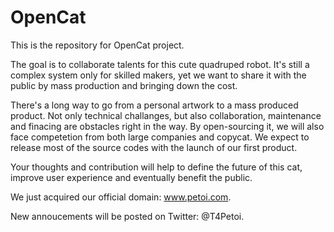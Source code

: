 # OpenCat

This is the repository for OpenCat project. 

The goal is to collaborate talents for this cute quadruped robot. It's still a complex system only for skilled makers, yet we want to share it with the public by mass production and bringing down the cost. 

There's a long way to go from a personal artwork to a mass produced product. Not only technical challanges, but also collaboration, maintenance and finacing are obstacles right in the way. By open-sourcing it, we will also face competetion from both large companies and copycat. We expect to release most of the source codes with the launch of our first product. 

Your thoughts and contribution will help to define the future of this cat, improve user experience and eventually benefit the public. 

We just acquired our official domain: www.petoi.com. 

New annoucements will be posted on Twitter: @T4Petoi. 


